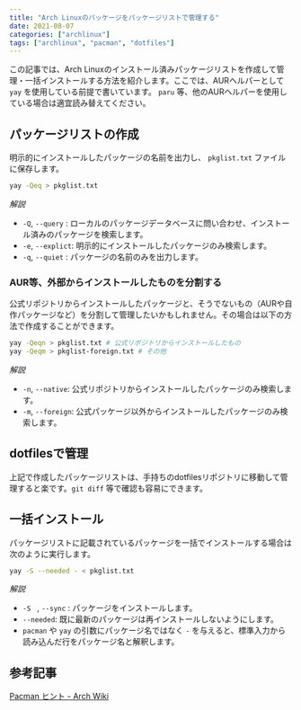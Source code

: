 ```yaml
---
title: "Arch Linuxのパッケージをパッケージリストで管理する"
date: 2021-08-07
categories: ["archlinux"]
tags: ["archlinux", "pacman", "dotfiles"]
---
```


この記事では、Arch Linuxのインストール済みパッケージリストを作成して管理・一括インストールする方法を紹介します。ここでは、AURヘルパーとして `yay` を使用している前提で書いています。 `paru` 等、他のAURヘルパーを使用している場合は適宜読み替えてください。


## パッケージリストの作成

明示的にインストールしたパッケージの名前を出力し、 `pkglist.txt` ファイルに保存します。

```bash
yay -Qeq > pkglist.txt
```

*解説*

- `-Q`, `--query` : ローカルのパッケージデータベースに問い合わせ、インストール済みのパッケージを検索します。
- `-e`, `--explict`: 明示的にインストールしたパッケージのみ検索します。
- `-q`, `--quiet` : パッケージの名前のみを出力します。


### AUR等、外部からインストールしたものを分割する

公式リポジトリからインストールしたパッケージと、そうでないもの（AURや自作パッケージなど）を分割して管理したいかもしれません。その場合は以下の方法で作成することができます。

```bash
yay -Qeqn > pkglist.txt # 公式リポジトリからインストールしたもの
yay -Qeqm > pkglist-foreign.txt # その他
```

*解説*

- `-n`, `--native`: 公式リポジトリからインストールしたパッケージのみ検索します。
- `-m`, `--foreign`: 公式パッケージ以外からインストールしたパッケージのみ検索します。

## dotfilesで管理

上記で作成したパッケージリストは、手持ちのdotfilesリポジトリに移動して管理すると楽です。`git diff` 等で確認も容易にできます。

## 一括インストール

パッケージリストに記載されているパッケージを一括でインストールする場合は次のように実行します。

```bash
yay -S --needed - < pkglist.txt
```

*解説*

- `-S ` , `--sync` : パッケージをインストールします。
- `--needed`: 既に最新のパッケージは再インストールしないようにします。
- `pacman` や `yay` の引数にパッケージ名ではなく `-` を与えると、標準入力から読み込んだ行をパッケージ名と解釈します。

## 参考記事

[Pacman ヒント - Arch Wiki](https://wiki.archlinux.jp/index.php/Pacman_%E3%83%92%E3%83%B3%E3%83%88)
